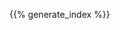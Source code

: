 <!--
.. title: utility
.. slug: index
.. date: 2019-08-22 20:27:52 UTC+02:00
.. tags:
.. category:
.. description: C++ utilities (schemas, cheatsheets etc)
.. type: text
.. author: Xeverous
.. index_path: .
.. pretty_url: False
-->

{{% generate_index %}}
